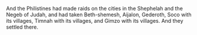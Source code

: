 And the Philistines had made raids on the cities in the Shephelah and the Negeb of Judah, and had taken Beth-shemesh, Aijalon, Gederoth, Soco with its villages, Timnah with its villages, and Gimzo with its villages. And they settled there.

